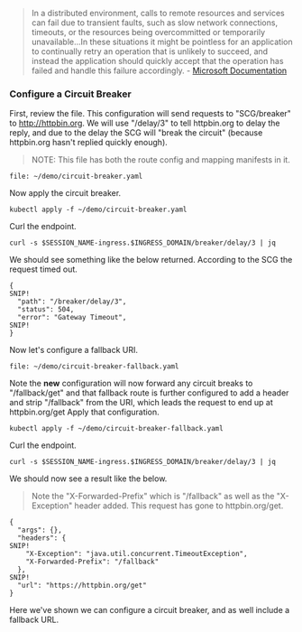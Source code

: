 > In a distributed environment, calls to remote resources and services can fail due to transient faults, such as slow network connections, timeouts, or the resources being overcommitted or temporarily unavailable...In these situations it might be pointless for an application to continually retry an operation that is unlikely to succeed, and instead the application should quickly accept that the operation has failed and handle this failure accordingly. - [Microsoft Documentation](https://docs.microsoft.com/en-us/azure/architecture/patterns/circuit-breaker)

### Configure a Circuit Breaker

First, review the file. This configuration will send requests to "SCG/breaker" to http://httpbin.org. We will use "/delay/3" to tell httpbin.org to delay the reply, and due to the delay the SCG will "break the circuit" (because httpbin.org hasn't replied quickly enough).

>NOTE: This file has both the route config and mapping manifests in it.

```editor:open-file
file: ~/demo/circuit-breaker.yaml
```

Now apply the circuit breaker.

```execute-1
kubectl apply -f ~/demo/circuit-breaker.yaml
```

Curl the endpoint.

```execute-1
curl -s $SESSION_NAME-ingress.$INGRESS_DOMAIN/breaker/delay/3 | jq
```

We should see something like the below returned. According to the SCG the request timed out.

```
{
SNIP!
  "path": "/breaker/delay/3",
  "status": 504,
  "error": "Gateway Timeout",
SNIP!
}
```

Now let's configure a fallback URI.

```editor:open-file
file: ~/demo/circuit-breaker-fallback.yaml
```

Note the **new** configuration will now forward any circuit breaks to "/fallback/get" and that fallback route is further configured to add a header and strip "/fallback" from the URI, which leads the request to end up at httpbin.org/get
Apply that configuration.

```execute-1
kubectl apply -f ~/demo/circuit-breaker-fallback.yaml
```

Curl the endpoint.

```execute-1
curl -s $SESSION_NAME-ingress.$INGRESS_DOMAIN/breaker/delay/3 | jq
```

We should now see a result like the below. 

>Note the "X-Forwarded-Prefix" which is "/fallback" as well as the "X-Exception" header added. This request has gone to httpbin.org/get.

```
{
  "args": {},
  "headers": {
SNIP!
    "X-Exception": "java.util.concurrent.TimeoutException",
    "X-Forwarded-Prefix": "/fallback"
  },
SNIP!
  "url": "https://httpbin.org/get"
}
```

Here we've shown we can configure a circuit breaker, and as well include a fallback URL.